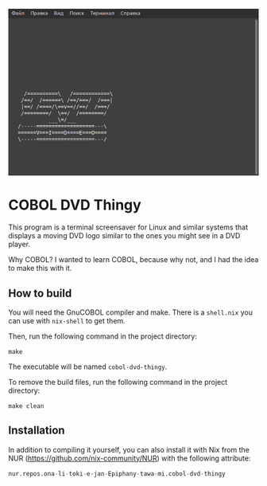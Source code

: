 ![screenshot](screenshots/screensaver.png)

# COBOL DVD Thingy

This program is a terminal screensaver for Linux and similar systems that
displays a moving DVD logo similar to the ones you might see in a DVD player.

Why COBOL? I wanted to learn COBOL, because why not, and I had the idea to make
this with it.

## How to build

You will need the GnuCOBOL compiler and make. There is a `shell.nix` you can use
with `nix-shell` to get them.

Then, run the following command in the project directory:

```
make
```

The executable will be named `cobol-dvd-thingy`.

To remove the build files, run the following command in the project directory:

```
make clean
```

## Installation

In addition to compiling it yourself, you can also install it with Nix from the
NUR (https://github.com/nix-community/NUR) with the following attribute:

```nix
nur.repos.ona-li-toki-e-jan-Epiphany-tawa-mi.cobol-dvd-thingy
```
